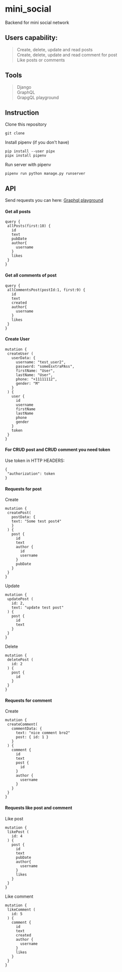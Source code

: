 # mini_social
 Backend for mini social network
## Users capability:
 > Create, delete, update and read posts  
 > Create, delete, update and read comment for post  
 > Like posts or comments
## Tools
 > Django  
 > GraphQL  
 > GrapgQL playground
## Instruction
 Clone this repository
 ```
 git clone 
 ```
 Install pipenv (if you don't have)
 ```
 pip install --user pipx
 pipx install pipenv
 ```
 Run server with pipenv
 ```
 pipenv run python manage.py runserver
 ```
## API
 Send requests you can here: [Graphql playground](http://127.0.0.1:8000/playground/)
#### Get all posts
 ```
 query {
  allPosts(first:10) {
    id
    text
    pubDate
    author{
      username
    }
    likes
  }
}
```
#### Get all comments of post
 ```
 query {
  allCommentsPost(postId:1, first:9) {
    id
    text
    created
    author{
      username
    }
    likes
  }
}
 ```
#### Create User
 ```
 mutation {
  createUser (
    userData: {
      username: "test_user2",
      password: "someEsxtraPAss",
      firstName: "User",
      lastName: "User",
      phone: "+11111112",
      gender: "M"
    }
  ) {
    user {
      id
      username
      firstName
      lastName
      phone
      gender
    }
    token
  }
}
 ```
#### For CRUD post and CRUD comment you need token  
 Use token in HTTP HEADERS:
 ```
 {
  "authorization": token
}
 ```
#### Requests for post
 Create
 ```
 mutation {
  createPost(
    postData: {
	text: "Some test post4"
    }
  ) {
    post {
      id
      text
      author {
        id
        username
      }
      pubDate
    }
  }
}
 ```
 Update
 ```
 mutation {
  updatePost (
    id: 2,
    text: "update test post"
  ) {
    post {
      id
      text
    }
  }
}
 ```
 Delete
 ```
 mutation {
  deletePost (
    id: 2
  ) {
    post {
      id
    }
  }
}
 ```
#### Requests for comment
 Create
 ```
 mutation {
  createComment(
    commentData: {
      text: "nice comment bro2"
      post: { id: 1 }
    }
  ) {
    comment {
      id
      text
      post {
        id
      }
      author {
        username
      }
    }
  }
}
 ```
#### Requests like post and comment
 Like post
 ```
 mutation {
  likePost (
    id: 4
  ) {
    post {
      id
      text
      pubDate
      author{
        username
      }
      likes
    }
  }
}
 ```
 Like comment
 ```
 mutation {
  likeComment (
    id: 5
  ) {
    comment {
      id
      text
      created
      author {
        username
      }
      likes
    }
  }
}
 ```
